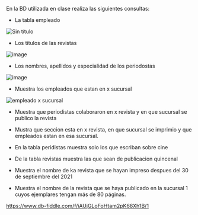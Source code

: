 En la BD utilizada en clase realiza las siguientes consultas:

* La tabla empleado

![Sin título](https://user-images.githubusercontent.com/104279978/172028242-7f47e379-8fd5-4064-99dc-0af903644151.jpg)

* Los titulos de las revistas

![image](https://user-images.githubusercontent.com/104279978/172028325-842ea239-c864-49b5-ad51-c7b37a538afa.png)


* Los nombres, apellidos y especialidad de los periodostas

![image](https://user-images.githubusercontent.com/104279978/172028416-2aa8c059-8d39-49e7-8dab-96a27eafffc0.png)


* Muestra los empleados que estan en x sucursal

![empleado x sucursal](https://user-images.githubusercontent.com/104279978/172764937-e71a7498-496e-4688-94aa-f8b7e840efc1.png)


* Muestra que periodistas colaboraron en x revista y en que sucursal se publico la revista



* Mustra que seccion esta en x revista, en que sucursal se imprimio y que empleados estan en esa sucursal.



* En la tabla peridistas muestra solo los que escriban sobre cine



* De la tabla revistas muestra las que sean de publicacion quincenal



* Muestra el nombre de ka revista que se hayan impreso despues del 30 de septiembre del 2021



* Muestra el nombre de la revista que se haya publicado en la sucursal 1 cuyos ejemplares tengan más de 80 páginas.



https://www.db-fiddle.com/f/iAUjGLoFoHtam2pK68Xh1B/1

